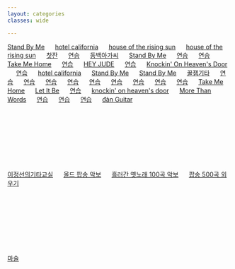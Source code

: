 ```yaml
---
layout: categories
classes: wide

--- 
```


[Stand By Me](https://www.youtube.com/shorts/vgQinQVMgXA)   &nbsp;&nbsp;&nbsp;&nbsp;   [hotel california](https://www.youtube.com/shorts/FyaOammZ4iQ)   &nbsp;&nbsp;&nbsp;&nbsp;   [house of the rising sun](https://www.youtube.com/shorts/FBSIMvT2O2Y)   &nbsp;&nbsp;&nbsp;&nbsp;   [house of the rising sun](https://www.youtube.com/shorts/31LA_X1hH4I)   &nbsp;&nbsp;&nbsp;&nbsp;   [찻잔](https://www.youtube.com/watch?v=YKnTgiKCLkY)   &nbsp;&nbsp;&nbsp;&nbsp;   [연습](https://www.youtube.com/shorts/zp3Pinfpwfs)   &nbsp;&nbsp;&nbsp;&nbsp;   [동백아가씨](https://www.youtube.com/shorts/r27ld7l52hM)   &nbsp;&nbsp;&nbsp;&nbsp;   [Stand By Me](https://www.youtube.com/shorts/hrtYT-my5i8)   &nbsp;&nbsp;&nbsp;&nbsp;   [연습](https://www.youtube.com/shorts/LwEa9qSADHc)   &nbsp;&nbsp;&nbsp;&nbsp;   [연습](https://www.youtube.com/shorts/F3G-zGMTIs0)   &nbsp;&nbsp;&nbsp;&nbsp;   [Take Me Home](https://www.youtube.com/shorts/vljvKKXxOgY)   &nbsp;&nbsp;&nbsp;&nbsp;   [연습](https://www.youtube.com/shorts/QdlDfiUZhxg)   &nbsp;&nbsp;&nbsp;&nbsp;   [HEY JUDE](https://www.youtube.com/shorts/seT7x5K3A6o)   &nbsp;&nbsp;&nbsp;&nbsp;   [연습](https://www.youtube.com/shorts/vjvvxqzIJB4)   &nbsp;&nbsp;&nbsp;&nbsp;   [Knockin' On Heaven's Door](https://www.youtube.com/shorts/l7QwdRIGnzo)   &nbsp;&nbsp;&nbsp;&nbsp;   [연습](https://www.youtube.com/shorts/31LA_X1hH4I)   &nbsp;&nbsp;&nbsp;&nbsp;   [hotel california](https://www.youtube.com/shorts/FyaOammZ4iQ)   &nbsp;&nbsp;&nbsp;&nbsp;   [Stand By Me](https://www.youtube.com/shorts/vgQinQVMgXA)   &nbsp;&nbsp;&nbsp;&nbsp;   [Stand By Me](https://www.youtube.com/shorts/cagM2YaL0W0)   &nbsp;&nbsp;&nbsp;&nbsp;   [꿀잼기타](https://www.youtube.com/@honeyjamguitar)   &nbsp;&nbsp;&nbsp;&nbsp;   [연습](https://www.youtube.com/shorts/iaERr3Usekg)   &nbsp;&nbsp;&nbsp;&nbsp;   [연습](https://www.youtube.com/shorts/NrZvUQQNDa8)   &nbsp;&nbsp;&nbsp;&nbsp;   [연습](https://www.youtube.com/shorts/g0jmK_CojBE)   &nbsp;&nbsp;&nbsp;&nbsp;   [연습](https://www.youtube.com/shorts/xXCEV1Gq9qU)   &nbsp;&nbsp;&nbsp;&nbsp;   [연습](https://www.youtube.com/shorts/5aXoCoGLR58)   &nbsp;&nbsp;&nbsp;&nbsp;   [연습](https://www.youtube.com/shorts/GwAh3qouwuI)   &nbsp;&nbsp;&nbsp;&nbsp;   [연습](https://www.youtube.com/shorts/A02E3PVNoxk)   &nbsp;&nbsp;&nbsp;&nbsp;   [연습](https://www.youtube.com/shorts/CIIRdsuwxfg)   &nbsp;&nbsp;&nbsp;&nbsp;   [연습](https://www.youtube.com/shorts/cGorgcizDHk)   &nbsp;&nbsp;&nbsp;&nbsp;   [Take Me Home](https://www.youtube.com/shorts/VM4tmmeTmxk)   &nbsp;&nbsp;&nbsp;&nbsp;   [Let It Be](https://www.youtube.com/shorts/oFvKXGIx1PM)   &nbsp;&nbsp;&nbsp;&nbsp;   [연습](https://www.youtube.com/shorts/8SSYLq4FfoA)   &nbsp;&nbsp;&nbsp;&nbsp;   [knockin' on heaven's door](https://www.youtube.com/shorts/P2kvj7Phgto)   &nbsp;&nbsp;&nbsp;&nbsp;   [More Than Words](https://www.youtube.com/shorts/he8SRrkCpZY)   &nbsp;&nbsp;&nbsp;&nbsp;   [연습](https://www.youtube.com/shorts/Ob0hi_AwWD8)   &nbsp;&nbsp;&nbsp;&nbsp;   [연습](https://www.youtube.com/shorts/eHc0R2c1FIs)   &nbsp;&nbsp;&nbsp;&nbsp;   [연습](https://www.youtube.com/shorts/Qe9aJevxZ8w)   &nbsp;&nbsp;&nbsp;&nbsp;   [đàn Guitar](https://www.youtube.com/results?search_query=C%C3%A1ch+ch%C6%A1i+%C4%91%C3%A0n+Guitar+c%E1%BB%B1c+k%E1%BB%B3+%C4%91%C6%A1n+gi%E1%BA%A3n)   &nbsp;&nbsp;&nbsp;&nbsp;   


<br> <br> 
<br> <br> 
<br> <br> 
<br> <br> 
[이정선의기타교실](https://www.youtube.com/@leejungsunguitar)   &nbsp;&nbsp;&nbsp;&nbsp;   [올드 팝송 악보](https://m.blog.naver.com/shik56/221564899886)   &nbsp;&nbsp;&nbsp;&nbsp;   [흘러간 옛노래 100곡 악보](https://blog.naver.com/PostView.naver?blogId=shik56&logNo=222698240389&parentCategoryNo=&categoryNo=329&viewDate=&isShowPopularPosts=true&from=search)   &nbsp;&nbsp;&nbsp;&nbsp;   [팝송 500곡 외우기](https://www.youtube.com/@LovelyOneself-ke2bt)   &nbsp;&nbsp;&nbsp;&nbsp;   


<br> <br> 
<br> <br> 
<br> <br> 
<br> <br> 
[마술](https://www.youtube.com/shorts/IiHnRfnnfec)<br>



